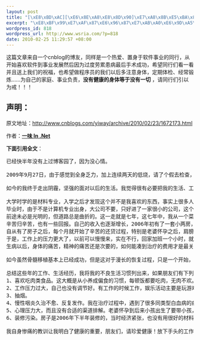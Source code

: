 ```yaml
--- 
layout: post
title: "[\xE8\xBD\xAC][\xE6\x8E\xA8\xE8\x8D\x90]\xE7\xA8\x8B\xE5\xBA\x8F\xE5\x91\x98\xE4\xBB\xAC\xEF\xBC\x8C\xE8\xAF\xB7\xE7\x8F\x8D\xE7\x88\xB1\xE8\x87\xAA\xE5\xB7\xB1\xE7\x9A\x84\xE8\xBA\xAB\xE4\xBD\x93"
excerpt: "\xE8\xBF\x99\xE7\xAF\x87\xE6\x96\x87\xE7\xAB\xA0\xE6\x9D\xA5\xE8\x87\xAA\xE4\xB8\x80\xE4\xB8\xAAcnblog\xE7\x9A\x84\xE5\x8D\x9A\xE5\x8F\x8B\xEF\xBC\x8C\xE5\x90\x8C\xE6\xA0\xB7\xE6\x98\xAF\xE4\xB8\x80\xE4\xB8\xAA\xE7\x83\xAD\xE7\x88\xB1\xE3\x80\x81\xE7\xBD\xAE\xE8\xBA\xAB\xE4\xBA\x8E\xE8\xBD\xAF\xE4\xBB\xB6\xE4\xBA\x8B\xE4\xB8\x9A\xE7\x9A\x84\xE5\x90\x8C\xE8\xA1\x8C\xEF\xBC\x8C\xE4\xBB\x8E\xE5\xBC\x80\xE5\xA7\x8B\xE5\x96\x9C\xE6\xAC\xA2\xE8\xBD\xAF\xE4\xBB\xB6\xE5\x88\xB0\xE4\xBA\x8B\xE4\xB8\x9A\xE5\x8F\x91\xE5\xB1\x95\xE7\x84\xB6\xE5\x90\x8E\xE5\x9B\xA0\xE4\xB8\xBA\xE8\xBF\x87\xE5\xBA\xA6\xE5\x8A\xB3\xE7\xB4\xAF\xE6\x82\xA3\xE7\x97\x85\xE6\x9C\x80\xE5\x90\x8E\xE6\x89\x8B\xE6\x9C\xAF\xE6\x88\x90\xE5\x8A\x9F\xEF\xBC\x8C\xE5\xB8\x8C\xE6\x9C\x9B\xE5\x90\x8C\xE8\xA1\x8C\xE4\xBB\xAC\xE7\x9C\x8B\xE4\xB8\x80\xE7\x9C\x8B\xE5\xB9\xB6\xE4\xB8\x94\xE9\x80\x81\xE4\xB8\x8A\xE6\x88\x91\xE4\xBB\xAC\xE7\x9A\x84\xE7\xA5\x9D\xE7\xA6\x8F\xEF\xBC\x8C\xE4\xB9\x9F\xE5\xB8\x8C\xE6\x9C\x9B\xE5\x81\x9A\xE7\xA8\x8B\xE5\xBA\x8F\xE5\x91\x98\xE7\x9A\x84\xE6\x88\x91\xE4\xBB\xAC\xE4\xBB\xA5\xE5\x90\x8E\xE5\xA4\x9A\xE6\xB3\xA8\xE6\x84\x8F\xE8\xBA\xAB\xE4\xBD\x93\xEF\xBC\x8C\xE5\xAE\x9A\xE6\x9C\x9F\xE4\xBD\x93\xE6\xA3\x80\xE3\x80\x81\xE7\xBB\x8F\xE5\xB8\xB8\xE9\x94\xBB\xE7\x82\xBC\xE2\x80\xA6\xE2\x80\xA6\xE4\xB8\xBA\xE8\x87\xAA\xE5\xB7\xB1\xE7\x9A\x84\xE5\xAE\xB6\xE5\xBA\xAD\xE3\x80\x81\xE4\xBA\x8B\xE4\xB8\x9A\xE8\xB4\x9F\xE8\xB4\xA3\xEF\xBC\x8C\xE6\xB2\xA1\xE6\x9C\x89\xE5\x81\xA5\xE5\xBA\xB7\xE7\x9A\x84\xE8\xBA\xAB\xE4\xBD\x93\xE7\xAD\x89\xE4\xBA\x8E\xE6\xB2\xA1\xE6\x9C\x89\xE4\xB8\x80\xE5\x88\x87 \xEF\xBC\x8C\xE8\xAF\xB7\xE5\x90\x8C\xE8\xA1\x8C\xE4\xBB\xAC\xE5\xBC\x95\xE4\xBB\xA5\xE4\xB8\xBA\xE6\x88\x92\xEF\xBC\x81\xEF\xBC\x81\xEF\xBC\x81"
wordpress_id: 818
wordpress_url: http://www.wsria.com/?p=818
date: 2010-02-25 11:29:57 +08:00
---
```

这篇文章来自一个cnblog的博友，同样是一个热爱、置身于软件事业的同行，从开始喜欢软件到事业发展然后因为过度劳累患病最后手术成功，希望同行们看一看并且送上我们的祝福，也希望做程序员的我们以后多注意身体，定期体检、经常锻炼……为自己的家庭、事业负责，<strong>没有健康的身体等于没有一切</strong> ，请同行们引以为戒！！！
<h2>声明：</h2>
原文地址：<a href="http://www.cnblogs.com/yiway/archive/2010/02/23/1672173.html">http://www.cnblogs.com/yiway/archive/2010/02/23/1672173.html</a>

作者：<strong><a id="Header1_HeaderTitle" href="http://www.cnblogs.com/yiway/">一味 In .Net</a></strong>

<strong>下面引用全文</strong>：
<pre>已经快半年没有上过博客园了，因为没心情。

2009年9月27日，由于感觉到全身乏力，加上连续两天的低烧，请了个假去检查，结果让全家人陷入了冰窖。我被检查出患有<a href="http://baike.baidu.com/view/50732.htm" target="_blank">急性单核细胞白血病</a>(AML-M5)。看着年迈的父母、可爱的孩子、相爱的妻子，我唯有从极度的消沉中走出来，开始了一次又一次化疗，如今，我正在北京大学人民医院进行<a href="http://baike.baidu.com/view/141133.htm" target="_blank">骨髓移植</a>手术，目前母亲的骨髓血已经输入我体内12天了，造血干细胞已经存活，白细胞开始生长，预计后天就可以出无菌仓，住进普通病房，再过不到一个月时间就可以出院，然后再过一年半时间就可以恢复正常的工作和学习。

如今的我终于走出阴霾，坚强的面对以后的生活。我觉得很有必要把我的生活、工作、患病经历写出来，特别希望和我有同样不良生活习惯的朋友珍爱自己的身体，为了你们的家人。

大学时学的是材料专业，入学之后才发现这个并不是我喜欢的东西，事实上很多人都是一样，高考填志愿的时候都是对专业一无所知。面对不喜欢的专业，我喜欢上了电脑，看着电脑上缤纷的软件，自己充满了好奇，天天抱着C语言的书猛啃，很快又接触到了VB、ASP，开始自己动手做一些小程序，居然还有模有样。
毕业时，由于不是计算机专业出身，大公司不要，只好进了一家很小的公司，这个公司是个软件代理商，只有我一个开发人员，当时估计是老板刚好手里有个项目需要对商业软件进行二次开发，我就留了下来。本来没有什么基础，又没人指导，但是我十分好学，喜欢钻研，很快项目就圆满结束，我也得到老板的赏识。大概他觉得我是个人才吧，开始一次次找我谈话，给我加工资，然后承诺要把开发部作为公司的发展重点，并要我当然部门经理组建开发部。我当时觉得这是个好机会，对我的能力提升有很大帮助，并且在技术方面自己有足够空间。
前途未必是光明的，但道路总是曲折的。这一走就是七年，这七年中，我从一个菜鸟变成高手，部门也扩充到10人，有了比较稳定的队伍，也有了稳定的收入。
辛苦归辛苦，也有一些回报。自己的收入也逐渐增长，2006年初有了一套小两房，当年与相恋5年的女友结了婚，两年后我们有了爱情的结晶——一个可爱的孩子。
自从有了房子之后，每个月就开始了辛苦的还贷过程，特别是老婆怀孕之后，肩膀上的压力倍增，我们平时花钱没什么节制，也没有什么积蓄，这个时候我只好想办法利用业余时间挣钱。由于自己的技术比较好，在客户群中口碑很好，有客户想节约开支，就找到我，价钱比公司报的低一半，我想也没想就答应了。要是以前我一定会拒绝这种行为，这是对劳动成果的不尊重，并且严重违反公司规定。
于是，工作上的压力更大了，以前可以慢慢来，实在不行，回家加班一个小时，就可以完成工作，现在由于晚上要做私活，白天的工作就紧张了，晚上回家吃完饭就开始工作，天天到12点以后才能休息。近一年的高强度工作，使我的身体严重透支，经常的感冒，咽炎反复发作。直到检查出白血病，才不得不停止所有的工作。
生病以后，身体的痛苦，精神的痛苦还是次要的，如何能凑到治疗的费用才是最关键的，虽然有医保，但是治疗白血病这样的大病需要的药物都不在医保范畴内，很多费用要自己掏，一次化疗报销后至少还要一万多，骨髓移植要准备50万，这样高昂的费用让我们这些平民老百姓难以承受，自己所有积蓄、父母所有的积蓄、岳父母的积蓄、亲戚朋友借的、公司同事捐款、同学捐款，最后还是要卖掉我和妻子辛苦挣来的房子。凑够治疗费用的我们全家转战北京，将刚满一岁的儿子托付给岳母。

如今虽然骨髓移植基本上已经成功，但是这对于漫长的恢复过程，只是一个开始，用医生的话说，半相合移植需要在一年半时间走完十步，出仓只是第一步。有个比例能说明问题，100个人进仓做骨髓移植，有99个可以出仓，3年之后还能健康存活的不到70个人，可见恢复过程的重要性。但是我有绝对的信心走下去，为了父母的期盼、可爱的孩子、相爱的妻子。

总结这些年的工作、生活经历，我将我的不良生活习惯列出来，如果朋友们有下列不良习惯的，早点改正吧，为了你们的身体健康，你们的健康对于家人的重要性远远超出自己的想象。
1、喜欢吃肉类食品。这大概是从小养成偏食的习惯，每顿饭都要吃肉，无肉不欢。这样的饮食结构使身体的体液变成酸性，据研究，癌症患者都是酸性体质。
2、工作压力过大，自己也没有调节好。有工作的时候工作，娱乐活动主要是玩游戏。
3、抽烟。
4、慢性咽炎久治不愈、反复发作。我在治疗过程中，遇到了很多同类型白血病的病友，很多都是咽炎一年以上的。
5、心理压力大，而且没有合适的渠道排解。老婆怀孕到后来小孩出生了要带小孩，看她也挺辛苦，很多事情也没有跟她说，闷在心里。
6、装修污染。房子是2006年下半年装修的，当时经济紧张，也没有用很好的材料，而三年后我的发病，和这个也有一定关系。

我自身惨痛的教训让我明白了健康的重要，朋友们，请珍爱健康！放下手头的工作和游戏，多陪陪家人吧，她们需要你。</pre>
